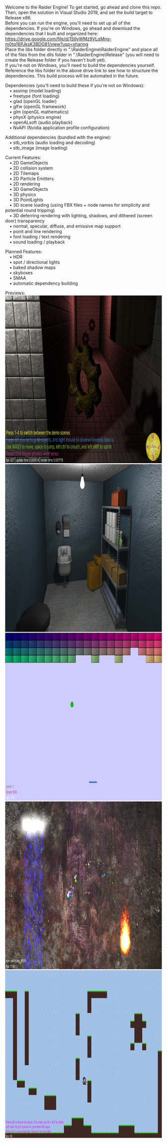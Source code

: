 Welcome to the Raider Engine! To get started, go ahead and clone this repo. Then, open the solution in Visual Studio 2019, and set the build target to Release x86.  
Before you can run the engine, you'll need to set up all of the dependencies. If you're on  Windows, go ahead and download the dependencies that I built and organized here: https://drive.google.com/file/d/1StlyWMz9VLqMng-m0tq16PJksK3BDG81/view?usp=sharing  
Place the libs folder directly in ".\RaiderEngine\RaiderEngine" and place all of the files from the dlls folder in ".\RaiderEngine\Release" (you will need to create the Release folder if you haven't built yet).  
If you're not on Windows, you'll need to build the dependencies yourself. Reference the libs folder in the above drive link to see how to structure the dependencies. This build process will be automated in the future.  
  
Dependencies (you'll need to build these if you're not on Windows):  
 • assimp (model loading)  
 • freetype (font loading)  
 • glad (openGL loader)  
 • glfw (openGL framework)  
 • glm (openGL mathematics)  
 • physX (physics engine)  
 • openALsoft (audio playback)  
 • NvAPI (Nvidia application profile configuration)  
  
Additional dependencies (bundled with the engine):  
 • stb_vorbis (audio loading and decoding)  
 • stb_image (image loading)  
  
Current Features:  
 • 2D GameObjects  
 • 2D collision system  
 • 2D Tilemaps  
 • 2D Particle Emitters  
 • 2D rendering  
 • 3D GameObjects  
 • 3D physics  
 • 3D PointLights  
 • 3D scene loading (using FBX files + node names for simplicity and potential round tripping)  
 • 3D deferring rendering with lighting, shadows, and dithered (screen door) transparency  
 • normal, specular, diffuse, and emissive map support  
 • point and line rendering  
 • font loading / text rendering  
 • sound loading / playback  
  
Planned Features:  
 • HDR  
 • spot / directional lights  
 • baked shadow maps  
 • skyboxes  
 • SMAA  
 • automatic dependency building  
  
Previews:  
<img src="previews\2_28_20 (3d carousel - hallway).png" width="960" height="540">  
<img src="previews\3_31_20 (3d carousel - storage closet).png" width="960" height="540">  
<img src="previews\1_30_20 (brick breaker).png" width="960" height="540">  
<img src="previews\1_31_20 (2d particles).png" width="960" height="540">  
<img src="previews\2_17_20 (2d platformer).png" width="960" height="540">